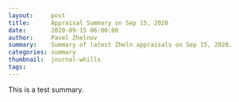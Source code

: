 ```yaml
---
layout:     post
title:      Appraisal Summary on Sep 15, 2020
date:       2020-09-15 06:00:00
author:     Pavel Zhelnov
summary:    Summary of latest Zheln appraisals on Sep 15, 2020.
categories: summary
thumbnail:  journal-whills
tags:
---
```


This is a test summary.
